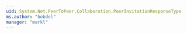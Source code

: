 ```yaml
---
uid: System.Net.PeerToPeer.Collaboration.PeerInvitationResponseType
ms.author: "bobdel"
manager: "markl"
---
```


